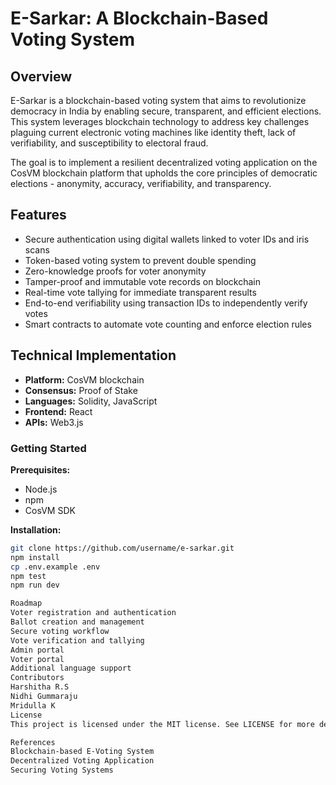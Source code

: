 # E-Sarkar: A Blockchain-Based Voting System

## Overview
E-Sarkar is a blockchain-based voting system that aims to revolutionize democracy in India by enabling secure, transparent, and efficient elections. This system leverages blockchain technology to address key challenges plaguing current electronic voting machines like identity theft, lack of verifiability, and susceptibility to electoral fraud.

The goal is to implement a resilient decentralized voting application on the CosVM blockchain platform that upholds the core principles of democratic elections - anonymity, accuracy, verifiability, and transparency.

## Features
- Secure authentication using digital wallets linked to voter IDs and iris scans
- Token-based voting system to prevent double spending
- Zero-knowledge proofs for voter anonymity
- Tamper-proof and immutable vote records on blockchain
- Real-time vote tallying for immediate transparent results
- End-to-end verifiability using transaction IDs to independently verify votes
- Smart contracts to automate vote counting and enforce election rules

## Technical Implementation
- **Platform:** CosVM blockchain
- **Consensus:** Proof of Stake
- **Languages:** Solidity, JavaScript
- **Frontend:** React
- **APIs:** Web3.js

### Getting Started
**Prerequisites:**
- Node.js
- npm
- CosVM SDK

**Installation:**
```bash
git clone https://github.com/username/e-sarkar.git
npm install
cp .env.example .env
npm test
npm run dev

Roadmap
Voter registration and authentication
Ballot creation and management
Secure voting workflow
Vote verification and tallying
Admin portal
Voter portal
Additional language support
Contributors
Harshitha R.S
Nidhi Gummaraju
Mridulla K
License
This project is licensed under the MIT license. See LICENSE for more details.

References
Blockchain-based E-Voting System
Decentralized Voting Application
Securing Voting Systems